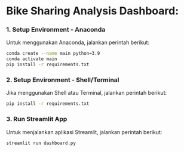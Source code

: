 # Bike Sharing Analysis Dashboard:

### 1. **Setup Environment - Anaconda**  
Untuk menggunakan Anaconda, jalankan perintah berikut:  

```bash
conda create --name main python=3.9
conda activate main
pip install -r requirements.txt
```

### 2. **Setup Environment - Shell/Terminal**  
Jika menggunakan Shell atau Terminal, jalankan perintah berikut:

```bash
pip install -r requirements.txt
```

### 3. **Run Streamlit App**  
Untuk menjalankan aplikasi Streamlit, jalankan perintah berikut:

```bash
streamlit run dashboard.py
```

